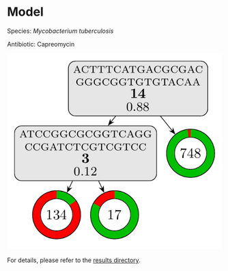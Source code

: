 
# Model

Species: *Mycobacterium tuberculosis*

Antibiotic: Capreomycin

<a href="./model.pdf"><img src="./model.png" /></a>

For details, please refer to the [results directory](../../../../../results/cart_b/mycobacterium%20tuberculosis/capreomycin/repeat_5/).

